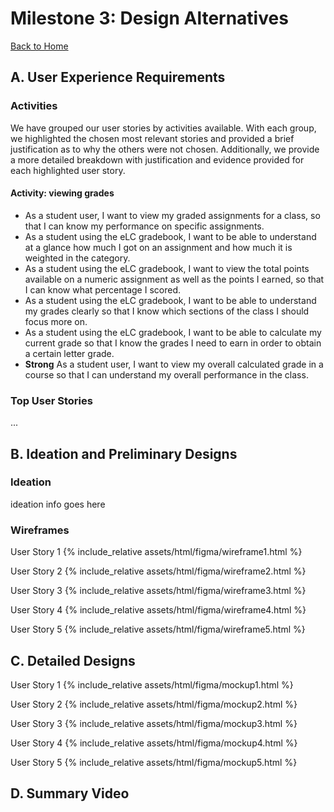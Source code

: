 # Milestone 3: Design Alternatives
[Back to Home](https://matzomt.github.io/csci4800/)


## A. User Experience Requirements
### Activities
We have grouped our user stories by activities available. With each group, we highlighted the chosen most relevant stories and provided a brief justification as to why the others were not chosen. Additionally, we provide a more detailed breakdown with justification and evidence provided for each highlighted user story.
#### Activity: viewing grades
- As a student user, I want to view my graded assignments for a class, so that I can know my performance on specific assignments.
- As a student using the eLC gradebook, I want to be able to understand at a glance how much I got on an assignment and how much it is weighted in the category.
- As a student using the eLC gradebook, I want to view the total points available on a numeric assignment as well as the points I earned, so that I can know what percentage I scored.
- As a student using the eLC gradebook, I want to be able to understand my grades clearly so that I know which sections of the class I should focus more on.
- As a student using the eLC gradebook, I want to be able to calculate my current grade so that I know the grades I need to earn in order to obtain a certain letter grade.
- **Strong** As a student user, I want to view my overall calculated grade in a course so that I can understand my overall performance in the class.


### Top User Stories
...

## B. Ideation and Preliminary Designs
### Ideation
ideation info goes here 

### Wireframes

User Story 1
{% include_relative assets/html/figma/wireframe1.html %}

User Story 2
{% include_relative assets/html/figma/wireframe2.html %}

User Story 3
{% include_relative assets/html/figma/wireframe3.html %}

User Story 4
{% include_relative assets/html/figma/wireframe4.html %}

User Story 5
{% include_relative assets/html/figma/wireframe5.html %}

## C. Detailed Designs

User Story 1
{% include_relative assets/html/figma/mockup1.html %}

User Story 2
{% include_relative assets/html/figma/mockup2.html %}

User Story 3
{% include_relative assets/html/figma/mockup3.html %}

User Story 4
{% include_relative assets/html/figma/mockup4.html %}

User Story 5
{% include_relative assets/html/figma/mockup5.html %}

## D. Summary Video
